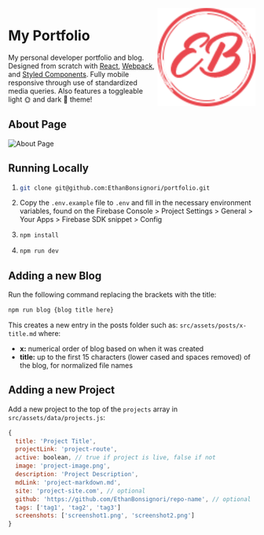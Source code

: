 <img align="right" src="src/assets/images/eb-logo.png" height="200px" />

# My Portfolio

My personal developer portfolio and blog. Designed from scratch with [React](https://reactjs.org/), [Webpack](https://webpack.js.org/), and [Styled Components](https://styled-components.com/). Fully mobile responsive through use of standardized media queries. Also features a toggleable light 🌞 and dark 🌙 theme!

## About Page

![About Page](https://i.imgur.com/6846SW2.png)

## Running Locally

1. ```bash
   git clone git@github.com:EthanBonsignori/portfolio.git
   ```
2. Copy the `.env.example` file to `.env` and fill in the necessary environment variables, found on the Firebase Console > Project Settings > General > Your Apps > Firebase SDK snippet > Config

3. ```bash
   npm install
   ```
4. ```bash
   npm run dev
   ```

## Adding a new Blog

Run the following command replacing the brackets with the title:

```bash
npm run blog {blog title here}
```

This creates a new entry in the posts folder such as: `src/assets/posts/x-title.md` where:

- **x:** numerical order of blog based on when it was created
- **title:** up to the first 15 characters (lower cased and spaces removed) of the blog, for normalized file names

## Adding a new Project

Add a new project to the top of the `projects` array in `src/assets/data/projects.js`:

```javascript
{
  title: 'Project Title',
  projectLink: 'project-route',
  active: boolean, // true if project is live, false if not
  image: 'project-image.png',
  description: 'Project Description',
  mdLink: 'project-markdown.md',
  site: 'project-site.com', // optional
  github: 'https://github.com/EthanBonsignori/repo-name', // optional
  tags: ['tag1', 'tag2', 'tag3']
  screenshots: ['screenshot1.png', 'screenshot2.png']
}
```
